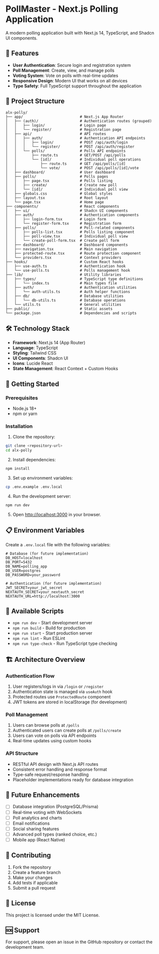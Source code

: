 # PollMaster - Next.js Polling Application

A modern polling application built with Next.js 14, TypeScript, and Shadcn UI components.

## 🚀 Features

- **User Authentication**: Secure login and registration system
- **Poll Management**: Create, view, and manage polls
- **Voting System**: Vote on polls with real-time updates
- **Responsive Design**: Modern UI that works on all devices
- **Type Safety**: Full TypeScript support throughout the application

## 📁 Project Structure

```
alx-polly/
├── app/                          # Next.js App Router
│   ├── (auth)/                   # Authentication routes (grouped)
│   │   ├── login/                # Login page
│   │   └── register/             # Registration page
│   ├── api/                      # API routes
│   │   ├── auth/                 # Authentication API endpoints
│   │   │   ├── login/            # POST /api/auth/login
│   │   │   └── register/         # POST /api/auth/register
│   │   └── polls/                # Polls API endpoints
│   │       ├── route.ts          # GET/POST /api/polls
│   │       └── [id]/             # Individual poll operations
│   │           ├── route.ts      # GET /api/polls/[id]
│   │           └── vote/         # POST /api/polls/[id]/vote
│   ├── dashboard/                # User dashboard
│   ├── polls/                    # Polls pages
│   │   ├── page.tsx              # Polls listing
│   │   ├── create/               # Create new poll
│   │   └── [id]/                 # Individual poll view
│   ├── globals.css               # Global styles
│   ├── layout.tsx                # Root layout
│   └── page.tsx                  # Home page
├── components/                   # React components
│   ├── ui/                       # Shadcn UI components
│   ├── auth/                     # Authentication components
│   │   ├── login-form.tsx        # Login form
│   │   └── register-form.tsx     # Registration form
│   ├── polls/                    # Poll-related components
│   │   ├── polls-list.tsx        # Polls listing component
│   │   ├── poll-view.tsx         # Individual poll view
│   │   └── create-poll-form.tsx  # Create poll form
│   ├── dashboard/                # Dashboard components
│   ├── navigation.tsx            # Main navigation
│   ├── protected-route.tsx       # Route protection component
│   └── providers.tsx             # Context providers
├── hooks/                        # Custom React hooks
│   ├── use-auth.ts               # Authentication hook
│   └── use-polls.ts              # Polls management hook
├── lib/                          # Utility libraries
│   ├── types/                    # TypeScript type definitions
│   │   └── index.ts              # Main types file
│   ├── auth/                     # Authentication utilities
│   │   └── auth-utils.ts         # Auth helper functions
│   ├── db/                       # Database utilities
│   │   └── db-utils.ts           # Database operations
│   └── utils.ts                  # General utilities
├── public/                       # Static assets
└── package.json                  # Dependencies and scripts
```

## 🛠️ Technology Stack

- **Framework**: Next.js 14 (App Router)
- **Language**: TypeScript
- **Styling**: Tailwind CSS
- **UI Components**: Shadcn UI
- **Icons**: Lucide React
- **State Management**: React Context + Custom Hooks

## 🚀 Getting Started

### Prerequisites

- Node.js 18+ 
- npm or yarn

### Installation

1. Clone the repository:
```bash
git clone <repository-url>
cd alx-polly
```

2. Install dependencies:
```bash
npm install
```

3. Set up environment variables:
```bash
cp .env.example .env.local
```

4. Run the development server:
```bash
npm run dev
```

5. Open [http://localhost:3000](http://localhost:3000) in your browser.

## 📋 Environment Variables

Create a `.env.local` file with the following variables:

```env
# Database (for future implementation)
DB_HOST=localhost
DB_PORT=5432
DB_NAME=polling_app
DB_USER=postgres
DB_PASSWORD=your_password

# Authentication (for future implementation)
JWT_SECRET=your_jwt_secret
NEXTAUTH_SECRET=your_nextauth_secret
NEXTAUTH_URL=http://localhost:3000
```

## 🔧 Available Scripts

- `npm run dev` - Start development server
- `npm run build` - Build for production
- `npm run start` - Start production server
- `npm run lint` - Run ESLint
- `npm run type-check` - Run TypeScript type checking

## 🏗️ Architecture Overview

### Authentication Flow
1. User registers/logs in via `/login` or `/register`
2. Authentication state is managed via `useAuth` hook
3. Protected routes use `ProtectedRoute` component
4. JWT tokens are stored in localStorage (for development)

### Poll Management
1. Users can browse polls at `/polls`
2. Authenticated users can create polls at `/polls/create`
3. Users can vote on polls via API endpoints
4. Real-time updates using custom hooks

### API Structure
- RESTful API design with Next.js API routes
- Consistent error handling and response format
- Type-safe request/response handling
- Placeholder implementations ready for database integration

## 🔮 Future Enhancements

- [ ] Database integration (PostgreSQL/Prisma)
- [ ] Real-time voting with WebSockets
- [ ] Poll analytics and charts
- [ ] Email notifications
- [ ] Social sharing features
- [ ] Advanced poll types (ranked choice, etc.)
- [ ] Mobile app (React Native)

## 🤝 Contributing

1. Fork the repository
2. Create a feature branch
3. Make your changes
4. Add tests if applicable
5. Submit a pull request

## 📄 License

This project is licensed under the MIT License.

## 🆘 Support

For support, please open an issue in the GitHub repository or contact the development team.
